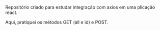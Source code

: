 
Repositório criado para estudar integração com axios em uma plicação react.

Aqui, pratiquei os métodos GET (all e id) e POST.
